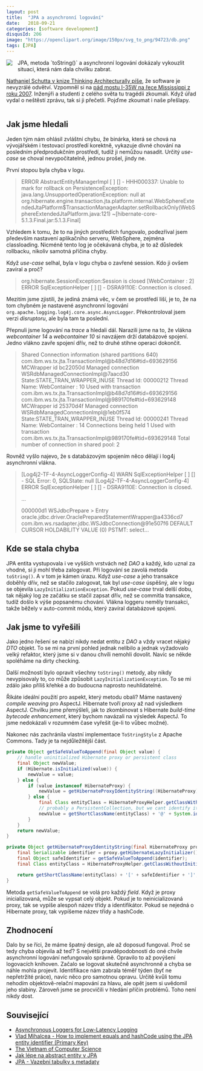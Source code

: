 ```yaml
---
layout: post
title:  "JPA a asynchronní logování"
date:   2018-09-21
categories: [software development]
disqusId: 206
image: "https://openclipart.org/image/150px/svg_to_png/94723/db.png"
tags: [JPA]
---
```


<div style="float: left; margin: 0 1em 1em 0; text-align: center;"><a href="http://openclipart.org/detail/94723/database-symbol-by-rg1024"><img src="https://openclipart.org/image/150px/svg_to_png/94723/db.png" /></a></div> JPA, metoda `toString()` a asynchronní logování dokázaly vykouzlit situaci, která nám dala chvilku zabrat.

[Nathaniel Schutta v knize Thinking Architecturally píše](https://www.goodreads.com/review/show/2430023537?book_show_action=false&from_review_page=1), že software je nevyzrálé odvětví. Vzpomněl si na [pád mostu I-35W na řece Mississippi z roku 2007](https://en.wikipedia.org/wiki/I-35W_Mississippi_River_bridge). Inženýři a studenti z celého světa tu tragédii zkoumali. Když úřad vydal o neštěstí zprávu, tak si ji přečetli. Pojďme zkoumat i naše přešlapy.

<div style="clear:both"></div>
<!--more-->

## Jak jsme hledali

Jeden tým nám ohlásil zvláštní chybu, že binárka, která se chová na vývojářském i testovací prostředí korektně, vykazuje divné chování na posledním předprodukčním prostředí, tudíž ji nemůžou nasadit. Určitý *use-case* se choval nevypočitatelně, jednou prošel, jindy ne.

První stopou byla chyba v logu.

> ERROR AbstractEntityManagerImpl [ ] [] - HHH000337: Unable to mark for rollback on PersistenceException:
  java.lang.UnsupportedOperationException: null
  at org.hibernate.engine.transaction.jta.platform.internal.WebSphereExtendedJtaPlatform$TransactionManagerAdapter.setRollbackOnly(WebSphereExtendedJtaPlatform.java:121) ~[hibernate-core-5.1.3.Final.jar:5.1.3.Final]

Vzhledem k tomu, že to na jiných prostředích fungovalo, podezříval jsem především nastavení aplikačního serveru, WebSphere, zejména classloading. Nicméně tento log je očekávaná chyba, je to až důsledek rollbacku, nikoliv samotná příčina chyby.

Když *use-case* selhal, byla v logu chyba o zavřené session. Kdo ji ovšem zavíral a proč?

> org.hibernate.SessionException:Session is closed
>  [WebContainer : 2] ERROR SqlExceptionHelper [ ] [] - DSRA9110E: Connection is closed.

Mezitím jsme zjistili, že jediná známá věc, v čem se prostředí liší, je to, že na tom chybném je nastavené asynchronní logování `org.apache.logging.log4j.core.async.AsyncLogger`. Překontroloval jsem verzi *disruptoru*, ale byla tam ta poslední.

Přepnuli jsme logování na *trace* a hledali dál. Narazili jsme na to, že vlákna *webcontainer 14* a *webcontainer 10* si navzájem drží databázové spojení. Jedno vlákno zavře spojení dřív, než to druhé stihne operaci dokončit.

> Shared Connection information (shared partitions 640)
      com.ibm.ws.tx.jta.TransactionImpl@b48d7d16#tid=693629156  MCWrapper id bc22050d  Managed connection WSRdbManagedConnectionImpl@7aacd30  State:STATE_TRAN_WRAPPER_INUSE Thread Id: 00000212 Thread Name: WebContainer : 10 Used with transaction com.ibm.ws.tx.jta.TransactionImpl@b48d7d16#tid=693629156
      com.ibm.ws.tx.jta.TransactionImpl@989170fe#tid=693629148  MCWrapper id 25370d4f  Managed connection WSRdbManagedConnectionImpl@1eb0f574  State:STATE_TRAN_WRAPPER_INUSE Thread Id: 00000241 Thread Name: WebContainer : 14 Connections being held 1 Used with transaction com.ibm.ws.tx.jta.TransactionImpl@989170fe#tid=693629148
    Total number of connection in shared pool: 2

Rovněž vyšlo najevo, že s databázovým spojením něco dělají i log4j asynchronní vlákna.

> [Log4j2-TF-4-AsyncLoggerConfig-4] WARN  SqlExceptionHelper [ ] [] - SQL Error: 0, SQLState: null
> [Log4j2-TF-4-AsyncLoggerConfig-4] ERROR SqlExceptionHelper [ ] [] - DSRA9110E: Connection is closed.
>
> ...
>
> 000000d1 WSJdbcPrepare >  <init> Entry
                                   oracle.jdbc.driver.OraclePreparedStatementWrapper@a4336cd7
                                   com.ibm.ws.rsadapter.jdbc.WSJdbcConnection@91e507f6
                                   DEFAULT CURSOR HOLDABILITY VALUE (0)
                                   PSTMT: select...

## Kde se stala chyba

JPA entita vystupovala i ve vyšších vrstvách než *DAO* a každý, kdo uznal za vhodné, si ji mohl třeba zalogovat. Při logování se zavolá metoda `toString()`. A v tom je kámen úrazu. Když *use-case* a jeho transakce doběhly dřív, než se stačilo zalogovat, tak byl *use-case* úspěšný, ale v logu se objevila `LazyInitializationException`. Pokud *use-case* trval delší dobu, tak nějaký log ze začátku se stačil zapsat dřív, než se commitla transakce, tudíž došlo k výše popsanému chování. Vlákna loggeru neměly transakci, takže běžely v auto-commit módu, který zavíral databázové spojení.

## Jak jsme to vyřešili

Jako jedno řešení se nabízí nikdy nedat entitu z *DAO* a vždy vracet nějaký *DTO* objekt. To se mi na první pohled jednak nelíbilo a jednak vyžadovalo velký refaktor, který jsme si v danou chvíli nemohli dovolit. Navíc se někde spoléháme na dirty checking.

Další možností bylo opravit všechny `toString()` metody, aby nikdy nevypisovaly to, co může způsobit `LazyInitializationException`. To se mi zdálo jako příliš křehké a do budoucna naprosto neuhlídatelné.

Říkáte ideální použití pro aspekt, který metodu obalí? Máme nastavený *compile weaving* pro AspectJ. Hibernate tvoří proxy až nad výsledkem AspectJ. Chvilku jsme přemýšleli, jak to zkombinovat s Hibernate *build-time bytecode enhancement*, který bychom navázali na výsledek AspectJ. To jsme nedokázali v rozumném čase vyřešit (je-li to vůbec možné).

Nakonec nás zachránila vlastní implementace `ToStringStyle` z Apache Commons. Tady je ta nejdůležitější část.

```java
private Object getSafeValueToAppend(final Object value) {
    // handle uninitialized Hibernate proxy or persistent class
    final Object newValue;
    if (Hibernate.isInitialized(value)) {
        newValue = value;
    } else {
        if (value instanceof HibernateProxy) {
            newValue = getHibernateProxyIdentityString((HibernateProxy) value);
        } else {
            final Class entityClass = HibernateProxyHelper.getClassWithoutInitializingProxy(value);
            // probably a PersistentCollection, but we cant identify it anyway, so let's use the identity hash code
            newValue = getShortClassName(entityClass) + '@' + System.identityHashCode(value);
        }
    }
    return newValue;
}

private Object getHibernateProxyIdentityString(final HibernateProxy proxy) {
    final Serializable identifier = proxy.getHibernateLazyInitializer().getIdentifier();
    final Object safeIdentifier = getSafeValueToAppend(identifier);
    final Class entityClass = HibernateProxyHelper.getClassWithoutInitializingProxy(proxy);

    return getShortClassName(entityClass) + '[' + safeIdentifier + ']';
}
```

Metoda `getSafeValueToAppend` se volá pro každý *field*. Když je proxy inicializovaná, může se vypsat celý objekt. Pokud je to neinicializovaná proxy, tak se vypíše alespoň název třídy a identifikátor. Pokud se nejedná o Hibernate proxy, tak vypíšeme název třídy a hashCode.

## Zhodnocení

Dalo by se říci, že máme špatný design, ale až doposud fungoval. Proč se tedy chyba objevila až teď? S největší pravděpodobností do oné chvíle asynchronní logování nefungovalo správně. Opravilo to až povýšení logovacích knihoven. Začalo se logovat skutečně asynchronně a chyba se náhle mohla projevit. Identifikace nám zabrala téměř týden (byť ne nepřetržité práce), navíc něco pro samotnou opravu. Určitě kvůli tomu nehodím objektově-relační mapování za hlavu, ale opět jsem si uvědomil jeho slabiny. Zároveň jsme se procvičili v hledání příčin problémů. Toho není nikdy dost.

## Související

* [Asynchronous Loggers for Low-Latency Logging](https://logging.apache.org/log4j/2.x/manual/async.html)
* [Vlad Mihalcea - How to implement equals and hashCode using the JPA entity identifier (Primary Key)](https://vladmihalcea.com/how-to-implement-equals-and-hashcode-using-the-jpa-entity-identifier/)
* [The Vietnam of Computer Science](http://blogs.tedneward.com/post/the-vietnam-of-computer-science/)
* [Jak lépe na abstract entity v JPA](/item/137)
* [JPA - Vazební tabulky s metadaty](https://blog.zvestov.cz/software%20development/2015/04/15/jpa-vazebni-tabulky-s-metadaty)
